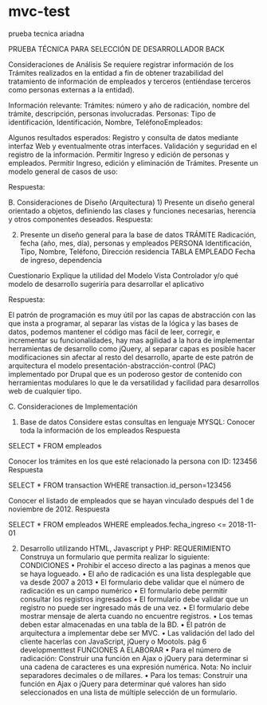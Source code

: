 # mvc-test
prueba tecnica ariadna

PRUEBA TÉCNICA PARA SELECCIÓN DE DESARROLLADOR BACK 

Consideraciones de Análisis 
Se requiere registrar información de los Trámites realizados en la entidad a fin de obtener trazabilidad del tratamiento de información de empleados y terceros (entiéndase terceros como personas externas a la entidad). 

Información relevante: 
Trámites: número y año de radicación, nombre del trámite, descripción, personas involucradas. Personas: Tipo de identificación, Identificación, Nombre, TeléfonoEmpleados: 

Algunos resultados esperados: 
Registro y consulta de datos mediante interfaz Web y eventualmente otras interfaces. Validación y seguridad en el registro de la información. Permitir Ingreso y edición de personas y empleados. Permitir Ingreso, edición y eliminación de Trámites. Presente un modelo general de casos de uso: 

Respuesta:  




B. Consideraciones de Diseño (Arquitectura) 1) Presente un diseño general orientado a objetos, definiendo las clases y funciones necesarias, herencia y otros componentes deseados. Respuesta: 

 
















2) Presente un diseño general para la base de datos 
TRÁMITE Radicación, fecha (año, mes, día), personas y empleados 
PERSONA Identificación, Tipo, Nombre, Teléfono, Dirección residencia 
TABLA EMPLEADO Fecha de ingreso, dependencia

 




















Cuestionario 
Explique la utilidad del Modelo Vista Controlador y/o qué modelo de desarrollo sugeriría para desarrollar el aplicativo 

Respuesta: 

El patrón de programación es muy útil por las capas de abstracción con las que insta a programar, al separar las vistas de la lógica y las bases de datos, podemos mantener el código mas fácil de leer, corregir, e incrementar su funcionalidades, hay mas agilidad a la hora de implementar herramientas de desarrollo como jQuery, al separar capas es posible hacer modificaciones sin afectar al resto del desarrollo, aparte de este patrón de arquitectura el modelo presentación-abstracción-control (PAC) implementado por Drupal que es un poderoso gestor de contenido con herramientas modulares lo que le da versatilidad y facilidad para desarrollos web de cualquier tipo.

C. Consideraciones de Implementación
 1) Base de datos Considere estas consultas en lenguaje MYSQL: Conocer toda la información de los empleados Respuesta

SELECT * FROM empleados

Conocer los trámites en los que esté relacionado la persona con ID: 123456 Respuesta 


SELECT * FROM transaction WHERE transaction.id_person=123456


Conocer el listado de empleados que se hayan vinculado después del 1 de noviembre de 2012. Respuesta 

SELECT * FROM empleados WHERE empleados.fecha_ingreso <= 2018-11-01


2) Desarrollo utilizando HTML, Javascript y PHP: REQUERIMIENTO Construya un formulario que permita realizar lo siguiente: CONDICIONES • Prohibir el acceso directo a las paginas a menos que se haya logueado. • El año de radicación es una lista desplegable que va desde 2007 a 2013 • El formulario debe validar que el número de radicación es un campo numérico • El formulario debe permitir consultar los registros ingresados • El formulario debe validar que un registro no puede ser ingresado más de una vez. • El formulario debe mostrar mensaje de alerta cuando no encuentre registros. • Los temas deben estar almacenadas en una tabla de la BD. • El patrón de arquitectura a implementar debe ser MVC. • Las validación del lado del cliente hacerlas con JavaScript, jQuery o Mootols. pág 6 developmenttest FUNCIONES A ELABORAR • Para el número de radicación: Construir una función en Ajax o jQuery para determinar si una cadena de caracteres es una expresión numérica. Nota: No incluir separadores decimales o de millares. • Para los temas: Construir una función en Ajax o jQuery para determinar qué valores han sido seleccionados en una lista de múltiple selección de un formulario.






